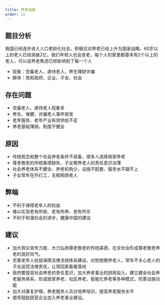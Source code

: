 ```yaml
---
title: 养老话题
order: 13
---
```


## 题目分析
我国已经逐步进入人口老龄化社会，积极应对养老已经上升为国家战略，60岁以上的老人已经突破2亿，我们年轻人也会变老，每个人的家里都基本有2个以上的老人，可以说养老焦虑已经影响到了每一个人

  - 现象：空巢老人、虐待老人，养生理财诈骗
  - 群体：党和政府、企业、子女、社会

## 存在问题

  - 空巢老人、虐待老人现象多
  - 养生、保健、诈骗老人事件频发
  - 老年服务、老年产业有效供给不足
  - 养老基础薄弱，制度不健全

## 原因

  - 传统观念和整个社会养老条件不具备，很多人选择居家养老
  - 尊老敬老的传统美德缺失、子女赡养老人的责任意识淡薄
  - 社会养老体系不健全、养老机构少，设施不配套、服务水平跟不上
  - 子女常年在外打工，无暇照顾老人

## 弊端

  - 不利于保障老年人的权益
  - 难以实现老有所依、老有所养、老有所乐
  - 不利于和谐社会的进步，健康中国的建设

## 建议

  - 加大舆论宣传力度、大力弘扬尊老敬老的传统美德，在全社会形成尊老敬老养老的良好风气。
  - 完善老年人权益保障法律法规体系建设，对拒绝赡养老人，常年不关心老人的子女追究法律责任，让常回家看看落地
  - 政府要提高社会养老的责任意识，加大养老事业的财政投入，建立健全社会养老服务体系、形成居家养老，社区养老，智能化养老等多种模式，完善设施功能
  - 加大对康复护理，养老服务人员对培养培训，提高养老服务水平
  - 倡导鼓励民营企业加入养老事业建设。
